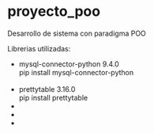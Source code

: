 # proyecto_poo

Desarrollo de sistema con paradigma POO

Librerias utilizadas:

<ul>
<li>mysql-connector-python 9.4.0</br>pip install mysql-connector-python</li>
</br>
<li>prettytable 3.16.0</br>pip install prettytable</li>
<li></li>
<li></li>
<li></li>
</ul>
